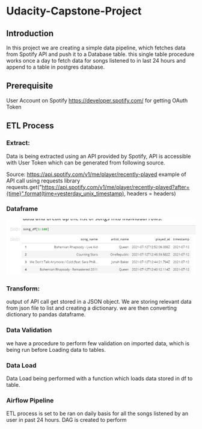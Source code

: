 # Udacity-Capstone-Project

## Introduction

In this project we are creating a simple data pipeline, which fetches data from Spotify API and push it to a Database table. this single table procedure works once a day to fetch data for songs listened to in last 24 hours and append to a table in postgres database.

## Prerequisite

User Account on Spotify https://developer.spotify.com/ for getting OAuth Token

## ETL Process

### Extract:
Data is being extracted using an API provided by Spotify, API is accessible with User Token which can be generated from following source.

Source: https://api.spotify.com/v1/me/player/recently-played
example of API call using requests library requests.get("https://api.spotify.com/v1/me/player/recently-played?after={time}".format(time=yesterday_unix_timestamp), headers = headers)

### Dataframe

![Pandas Dataframe](pandas_scrnshot.JPG)

### Transform:
output of API call get stored in a JSON object. We are storing relevant data from json file to list and creating a dictionary. we are then converting dictionary to pandas dataframe.

### Data Validation
we have a procedure to perform few validation on imported data, which is being run before Loading data to tables.

### Data Load
Data Load being performed with a function which loads data stored in df to table.

### Airflow Pipeline

ETL process is set to be ran on daily basis for all the songs listened by an user in past 24 hours. DAG is created to perform

